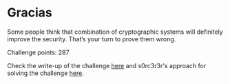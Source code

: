 # Gracias

Some people think that combination of cryptographic systems will definitely improve the security. That’s your turn to prove them wrong.

Challenge points: 287

Check the write-up of the challenge [here](https://github.com/ashutosh1206/Crypto-CTF-Writeups/tree/master/2017/ASIS-CTF-Finals/Gracias) and s0rc3r3r's approach for solving the challenge [here](https://masterpessimistaa.wordpress.com/2017/11/24/asis-finals-ctf-2017-gracias-writeup/).